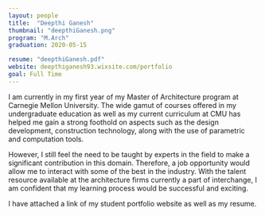 ```yaml
---
layout: people
title:  "Deepthi Ganesh"
thumbnail: "deepthiGanesh.png"
program: "M.Arch"
graduation: 2020-05-15

resume: "deepthiGanesh.pdf"
website: deepthiganesh93.wixsite.com/portfolio
goal: Full Time
---
```


I am currently in my first year of my Master of Architecture program at Carnegie Mellon University. The wide gamut of courses offered in my undergraduate education as well as my current curriculum at CMU has helped me gain a strong foothold on aspects such as the design development, construction technology, along with the use of parametric and computation tools.

However, I still feel the need to be taught by experts in the field to make a significant contribution in this domain. Therefore, a job opportunity would allow me to interact with some of the best in the industry. With the talent resource available at the architecture firms currently a part of interchange, I am confident that my learning process would be successful and exciting.

I have attached a link of my student portfolio website as well as my resume.
